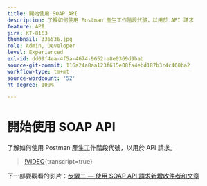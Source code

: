 ```yaml
---
title: 開始使用 SOAP API
description: 了解如何使用 Postman 產生工作階段代號，以用於 API 請求
feature: API
jira: KT-8163
thumbnail: 336536.jpg
role: Admin, Developer
level: Experienced
exl-id: dd09f4ea-4f5a-4674-9652-e8e0369d9bab
source-git-commit: 116a24a8aa123f615e08fa4ebd187b3c4c460ba2
workflow-type: tm+mt
source-wordcount: '52'
ht-degree: 100%

---
```


# 開始使用 SOAP API

了解如何使用 Postman 產生工作階段代號，以用於 API 請求。

>[!VIDEO](https://video.tv.adobe.com/v/336536?quality=12&learn=on){transcript=true}

下一部要觀看的影片：[步驟二 — 使用 SOAP API 請求新增收件者和文章](/help/tutorial-use-soap-apis/add-recipients-and-articles-using-soap-api-requests.md)
